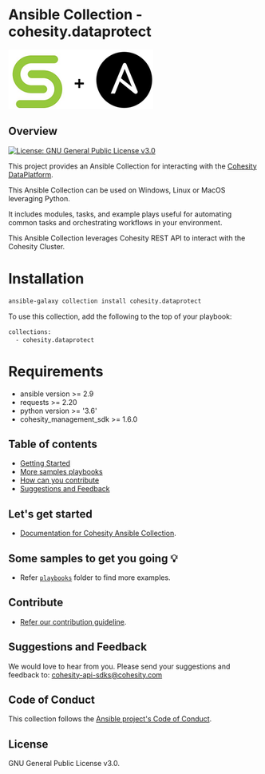 <!--
  Title: Cohesity Ansible Collection
  Description: This project provides a Ansible Collection for interacting with the Cohesity DataPlatform
  Author: Cohesity Inc
  -->
# Ansible Collection - cohesity.dataprotect

![](docs/assets/images/cohesity_ansible.png)

## Overview
[![License: GNU General Public License v3.0](https://img.shields.io/badge/LICENSE-GPL--v3.0-blue)](https://github.com/cohesity/ansible-collection/blob/main/LICENSE)

This project provides an Ansible Collection for interacting with the [Cohesity DataPlatform](https://www.cohesity.com/products/data-platform).

This Ansible Collection can be used on Windows, Linux or MacOS leveraging Python.

It includes modules, tasks, and example plays useful for automating common tasks and orchestrating workflows in your environment.

This Ansible Collection leverages Cohesity REST API to interact with the Cohesity Cluster.

# Installation
```bash
ansible-galaxy collection install cohesity.dataprotect
```
To use this collection, add the following to the top of your playbook:
```
collections:
  - cohesity.dataprotect
```
# Requirements
- ansible version >= 2.9
- requests >= 2.20
- python version >= '3.6'
- cohesity_management_sdk >= 1.6.0

## Table of contents

 - [Getting Started](https://github.com/cohesity/ansible-collection/blob/main/README.md#get-started)
 - [More samples playbooks](https://github.com/cohesity/ansible-collection/blob/main/README.md#examples)
 - [How can you contribute](https://github.com/cohesity/ansible-collection/blob/main/README.md#contribute)
 - [Suggestions and Feedback](https://github.com/cohesity/ansible-collection/blob/main/README.md#suggest)


## <a name="get-started"></a> Let's get started

* [Documentation for Cohesity Ansible Collection](https://github.com/cohesity/ansible-collection/tree/main/docs).

## <a name="examples"></a> Some samples to get you going :bulb:

* Refer [`playbooks`](https://github.com/cohesity/ansible-collection/tree/main/playbooks) folder to find more examples.

## <a name="contribute"></a> Contribute

* [Refer our contribution guideline](https://github.com/cohesity/ansible-collection/tree/main/CONTRIBUTING.md).

## <a name="suggest"></a> Suggestions and Feedback

We would love to hear from you. Please send your suggestions and feedback to: [cohesity-api-sdks@cohesity.com](mailto:cohesity-api-sdks@cohesity.com)

## Code of Conduct
This collection follows the [Ansible project's Code of Conduct](https://docs.ansible.com/ansible/devel/community/code_of_conduct.html).

## License

GNU General Public License v3.0.

